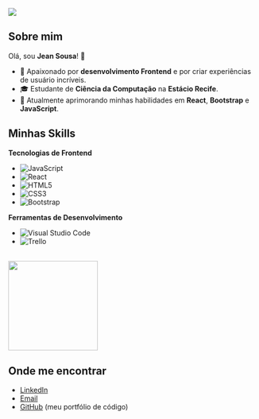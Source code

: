 ![](https://komarev.com/ghpvc/?devjjean=iuricode&color=006bed)

## Sobre mim

Olá, sou **Jean Sousa**! 👋

- 🤔 Apaixonado por **desenvolvimento Frontend** e por criar experiências de usuário incríveis.
- 🎓 Estudante de **Ciência da Computação** na **Estácio Recife**.
- 🌱 Atualmente aprimorando minhas habilidades em **React**, **Bootstrap** e **JavaScript**.

## Minhas Skills

**Tecnologias de Frontend**

- ![JavaScript](https://img.shields.io/badge/-JavaScript-333333?style=flat&logo=javascript)
- ![React](https://img.shields.io/badge/-React-333333?style=flat&logo=react)
- ![HTML5](https://img.shields.io/badge/-HTML5-333333?style=flat&logo=HTML5)
- ![CSS3](https://img.shields.io/badge/-CSS3-333333?style=flat&logo=CSS3&logoColor=1572B6)
- ![Bootstrap](https://img.shields.io/badge/-Bootstrap-333333?style=flat&logo=bootstrap)

**Ferramentas de Desenvolvimento**

- ![Visual Studio Code](https://img.shields.io/badge/-Visual%20Studio%20Code-333333?style=flat&logo=visual-studio-code&logoColor=007ACC)
- ![Trello](https://img.shields.io/badge/-Trello-333333?style=flat&logo=trello&logoColor=007ACC)

<br/>

<a href="https://github.com/devjjean" title="Perfil do Jean">
  <img height="180em" src="https://github-readme-stats.vercel.app/api?username=devjjean&theme=dracula&show_icons=true" />
</a>

## Onde me encontrar

- [LinkedIn](https://www.linkedin.com/in/jean-sousa-de-almeida-b43b63257/)
- [Email](mailto:jjeanssousa16@gmail.com)
- [GitHub](https://github.com/devjjean) (meu portfólio de código)

